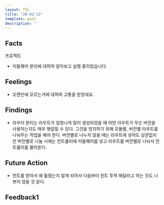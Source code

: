 ```yaml
---
layout: TIL
title: "20-02-13"
template: post
description: ''
---
```


## Facts

프로젝트

- 미들웨어 분리에 대하여 알아보고 실행 중이었습니다.

## Feelings

- 오랜만에 모르는거에 대하여 고통을 받았네요.

## Findings

- 라우터 분리는 라우트가 엄청나게 많이 생성되었을 때 어떤 라우트가 무슨 버전을 사용하는지도 매우 헷갈릴 수 있다. 그것을 방지하기 위해 모듈별, 버전별 라우트를 나눠주는 작업을 해야 한다. 버전별로 나누지 않을 때는 라우트에 넣어도 상관없지만 버전별로 나눌 시에는 컨트롤러에 미들웨어를 넣고 라우트를 버전별로 나눠서 컨트롤러를 불러온다.

## Future Action

- 힌트를 받아서 왜 틀렸는지 알게 되어서 다음부터 힌트 투쳑 해달라고 하는 것도 나쁘지 않을 것 같다.

## Feedback1
